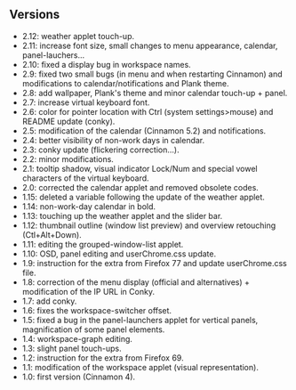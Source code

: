 ## Versions

* 2.12: weather applet touch-up.
* 2.11: increase font size, small changes to menu appearance, calendar, panel-lauchers...
* 2.10: fixed a display bug in workspace names.
* 2.9: fixed two small bugs (in menu and when restarting Cinnamon) and modifications to calendar/notifications and Plank theme.
* 2.8: add wallpaper, Plank's theme and minor calendar touch-up + panel.
* 2.7: increase virtual keyboard font.
* 2.6: color for pointer location with Ctrl (system settings>mouse) and README update (conky).
* 2.5: modification of the calendar (Cinnamon 5.2) and notifications.
* 2.4: better visibility of non-work days in calendar.
* 2.3: conky update (flickering correction…).
* 2.2: minor modifications.
* 2.1: tooltip shadow, visual indicator Lock/Num and special vowel characters of the virtual keyboard.
* 2.0: corrected the calendar applet and removed obsolete codes.
* 1.15: deleted a variable following the update of the weather applet.
* 1.14: non-work-day calendar in bold.
* 1.13: touching up the weather applet and the slider bar.
* 1.12: thumbnail outline (window list preview) and overview retouching (Ctl+Alt+Down).
* 1.11: editing the grouped-window-list applet.
* 1.10: OSD, panel editing and userChrome.css update.
* 1.9: instruction for the extra from Firefox 77 and update userChrome.css file.
* 1.8: correction of the menu display (official and alternatives) + modification of the IP URL in Conky.
* 1.7: add conky.
* 1.6: fixes the workspace-switcher offset.
* 1.5: fixed a bug in the panel-launchers applet for vertical panels, magnification of some panel elements.
* 1.4: workspace-graph editing.
* 1.3: slight panel touch-ups.
* 1.2: instruction for the extra from Firefox 69.
* 1.1: modification of the workspace applet (visual representation).
* 1.0: first version (Cinnamon 4).
